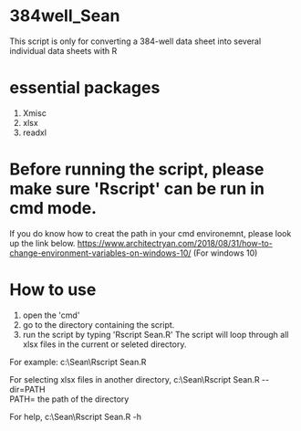 # 384well_Sean
This script is only for converting a 384-well data sheet into several individual data sheets with R 
# essential packages
1. Xmisc
2. xlsx
3. readxl

# Before running the script, please make sure 'Rscript' can be run in cmd mode.
If you do know how to creat the path in your cmd environemnt, please look up the link below. 
https://www.architectryan.com/2018/08/31/how-to-change-environment-variables-on-windows-10/ (For windows 10)

# How to use
1. open the 'cmd'
2. go to the directory containing the script.
3. run the script by typing 'Rscript Sean.R'
The script will loop through all xlsx files in the current or seleted directory.

For example:
c:\Sean\Rscript Sean.R

For selecting xlsx files in another directory, 
c:\Sean\Rscript Sean.R --dir=PATH  
PATH= the path of the directory

For help,
c:\Sean\Rscript Sean.R -h
